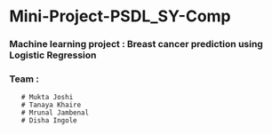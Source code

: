 # Mini-Project-PSDL_SY-Comp
### Machine learning project : Breast cancer prediction using Logistic Regression
### Team : 
       # Mukta Joshi
       # Tanaya Khaire
       # Mrunal Jambenal
       # Disha Ingole
